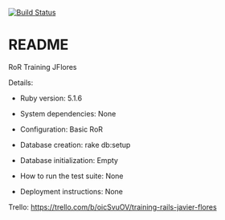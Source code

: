 [![Build Status](https://travis-ci.org/wolox-training/jf-rails.svg?branch=master)](https://travis-ci.org/wolox-training/jf-rails)

# README

RoR Training JFlores

Details:

* Ruby version: 5.1.6

* System dependencies: None

* Configuration: Basic RoR

* Database creation: rake db:setup

* Database initialization: Empty

* How to run the test suite: None

* Deployment instructions: None

Trello: https://trello.com/b/oicSvuOV/training-rails-javier-flores
